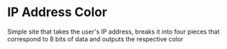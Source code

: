 # IP Address Color
Simple site that takes the user's IP address, breaks it into four pieces that correspond to 8 bits of data and outputs the respective color  
